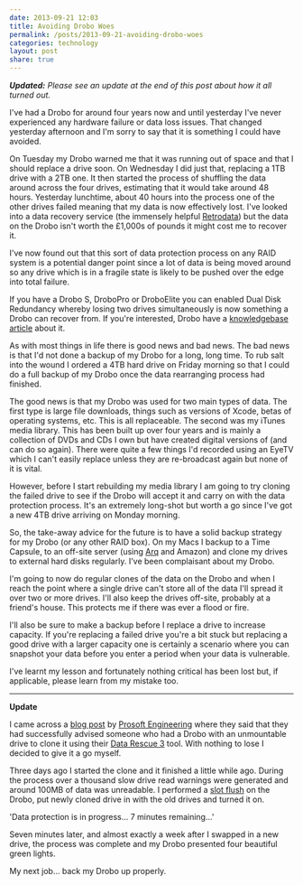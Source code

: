 ```yaml
---
date: 2013-09-21 12:03
title: Avoiding Drobo Woes
permalink: /posts/2013-09-21-avoiding-drobo-woes
categories: technology
layout: post
share: true
---
```


***Updated:** Please see an update at the end of this post about how it all turned out.*

I've had a Drobo for around four years now and until yesterday I've never experienced any hardware failure or data loss issues. That changed yesterday afternoon and I'm sorry to say that it is something I could have avoided.

On Tuesday my Drobo warned me that it was running out of space and that I should replace a drive soon. On Wednesday I did just that, replacing a 1TB drive with a 2TB one. It then started the process of shuffling the data around across the four drives, estimating that it would take around 48 hours. Yesterday lunchtime, about 40 hours into the process one of the other drives failed meaning that my data is now effectively lost. I've looked into a data recovery service (the immensely helpful [Retrodata](http://www.retrodata.co.uk)) but the data on the Drobo isn't worth the £1,000s of pounds it might cost me to recover it.

I've now found out that this sort of data protection process on any RAID system is a potential danger point since a lot of data is being moved around so any drive which is in a fragile state is likely to be pushed over the edge into total failure.

If you have a Drobo S, DroboPro or DroboElite you can enabled Dual Disk Redundancy whereby losing two drives simultaneously is now something a Drobo can recover from. If you're interested, Drobo have a [knowledgebase article](http://support.drobo.com/app/answers/detail/a_id/6/kw/two%20drives/session/L3RpbWUvMTM3OTc2MTkwMi9zaWQvLUNEWV9TQWw%3D) about it.

As with most things in life there is good news and bad news. The bad news is that I'd not done a backup of my Drobo for a long, long time. To rub salt into the wound I ordered a 4TB hard drive on Friday morning so that I could do a full backup of my Drobo once the data rearranging process had finished.

The good news is that my Drobo was used for two main types of data. The first type is large file downloads, things such as versions of Xcode, betas of operating systems, etc. This is all replaceable. The second was my iTunes media library. This has been built up over four years and is mainly a collection of DVDs and CDs I own but have created digital versions of (and can do so again). There were quite a few things I'd recorded using an EyeTV which I can't easily replace unless they are re-broadcast again but none of it is vital.

However, before I start rebuilding my media library I am going to try cloning the failed drive to see if the Drobo will accept it and carry on with the data protection process. It's an extremely long-shot but worth a go since I've got a new 4TB drive arriving on Monday morning.

So, the take-away advice for the future is to have a solid backup strategy for my Drobo (or any other RAID box). On my Macs I backup to a Time Capsule, to an off-site server (using [Arq](http://www.haystacksoftware.com/arq/) and Amazon) and clone my drives to external hard disks regularly. I've been complaisant about my Drobo.

I'm going to now do regular clones of the data on the Drobo and when I reach the point where a single drive can't store all of the data I'll spread it over two or more drives. I'll also keep the drives off-site, probably at a friend's house. This protects me if there was ever a flood or fire.

I'll also be sure to make a backup before I replace a drive to increase capacity. If you're replacing a failed drive you're a bit stuck but replacing a good drive with a larger capacity one is certainly a scenario where you can snapshot your data before you enter a period when your data is vulnerable.

I've learnt my lesson and fortunately nothing critical has been lost but, if applicable, please learn from my mistake too.

---

**Update**

I came across a [blog post](http://www.prosofteng.com/blog/cloning-a-drive-from-a-drobo-array/) by [Prosoft Engineering](http://www.prosofteng.com) where they said that they had successfully advised someone who had a Drobo with an unmountable drive to clone it using their [Data Rescue 3](http://www.prosofteng.com/products/data_rescue.php) tool. With nothing to lose I decided to give it a go myself.

Three days ago I started the clone and it finished a little while ago. During the process over a thousand slow drive read warnings were generated and around 100MB of data was unreadable. I performed a [slot flush](http://support.drobo.com/app/answers/detail/a_id/665/kw/) on the Drobo, put newly cloned drive in with the old drives and turned it on.

'Data protection is in progress... 7 minutes remaining...'

Seven minutes later, and almost exactly a week after I swapped in a new drive, the process was complete and my Drobo presented four beautiful green lights.

My next job... back my Drobo up properly.
